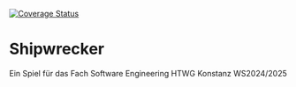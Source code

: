 [![Coverage Status](https://coveralls.io/repos/github/imgiahuy/Shipwrecker/badge.svg)](https://coveralls.io/github/imgiahuy/Shipwrecker)
# Shipwrecker
Ein Spiel für das Fach Software Engineering HTWG Konstanz WS2024/2025
